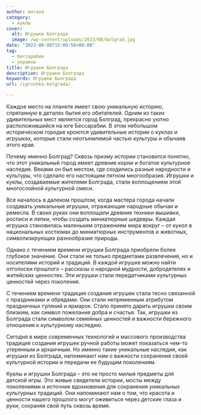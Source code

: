 ```yaml
---
author: morava
category:
  - куклы
cover:
  alt: Игрушки Болграда
  image: /wp-content/uploads/2023/08/bolgrad.jpg
date: "2023-08-08T15:09:56+00:00"
tag:
  - бессарабия
  - украина
title: Игрушки Болграда
description: Игрушки Болграда
keywords: Игрушки Болграда
url: /igrushka-bolgrada/

---
```

Каждое место на планете имеет свою уникальную историю, спрятанную в деталях бытия его обитателей. Одним из таких удивительных мест является город Болград, прекрасно уютно расположившийся на юге Бессарабии. В этом небольшом историческом городке кроются удивительные истории о куклах и игрушках, которые стали неотъемлемой частью культуры и обычаев этого края.

Почему именно Болград? Сквозь призму истории становится понятно, что этот уникальный город имеет древние корни и богатое культурное наследие. Веками он был местом, где сходились разные народности и культуры, что сделало его настоящим пятном многообразия. Игрушки и куклы, создаваемые жителями Болграда, стали воплощением этой многослойной культурной смеси.

Все началось в далеком прошлом, когда мастера города начали создавать уникальные игрушки, отражающие народные обычаи и ремесла. В своих руках они воплощали древние техники вышивки, росписи и лепки, чтобы создать миниатюрные шедевры. Каждая игрушка становилась маленьким отражением мира вокруг – от кукол в национальных костюмах до миниатюрных инструментов и животных, символизирующих разнообразие природы.

Однако с течением времени игрушки Болграда приобрели более глубокое значение. Они стали не только предметами развлечения, но и носителями историй и традиций. В каждой игрушке можно найти отголоски прошлого – рассказы о народной мудрости, добродетелях и житейских ценностях. Эти игрушки стали передатчиками культурных ценностей через поколения.

С течением времени традиция создания игрушек стала тесно связанной с праздниками и обрядами. Они стали непременным атрибутом праздничных гуляний и ярмарок. Стало принято дарить игрушки своим близким, как символ пожелания добра и счастья. Так, игрушки из Болграда стали символом семейных ценностей и важности бережного отношения к культурному наследию.

Сегодня в мире современных технологий и массового производства традиция создания игрушек ручной работы может показаться чем-то утерянным и архаичным. Но именно такие уникальные наследия, как игрушки из Болграда, напоминают нам о важности сохранения своей культурной истории и передачи ее будущим поколениям.

Куклы и игрушки Болграда – это не просто милые предметы для детской игры. Это живые свидетели истории, мосты между поколениями и источник вдохновения для сохранения уникальных культурных традиций. Они напоминают нам о том, что красота и ценности нашего прошлого могут оживиться через детские глаза и руки, сохраняя свой путь сквозь время.
